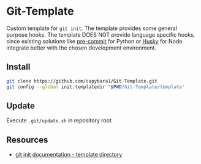 # Git-Template

Custom template for `git init`.
The template provides some general purpose hooks.
The template DOES NOT provide language specific hooks, since
existing solutions like [pre-commit](https://pre-commit.com/) for Python
or [Husky](https://github.com/typicode/husky) for Node integrate better
with the chosen development environment.

## Install

```sh
git clone https://github.com/capybara1/Git-Template.git
git config --global init.templatedir "$PWD/Git-Template/template"
```

## Update

Execute `.git/update.sh` in repository root

## Resources

- [git init documentation - template directory](https://git-scm.com/docs/git-init#_template_directory)
